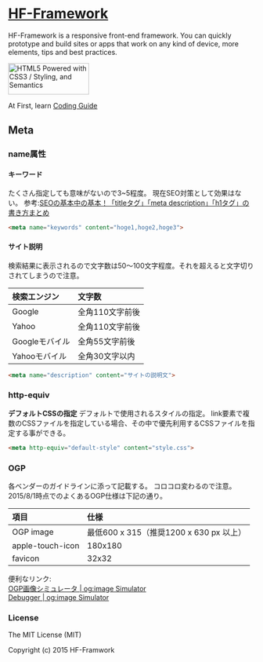 # [HF-Framework](https://github.com/hanuman6/HF-Framework)
HF-Framework is a responsive front-end framework. You can quickly prototype and build sites or apps that work on any kind of device, more elements, tips and best practices.

<a href="http://www.w3.org/html/logo/">
<img src="http://www.w3.org/html/logo/badge/html5-badge-h-css3-semantics.png" width="165" height="64" alt="HTML5 Powered with CSS3 / Styling, and Semantics" title="HTML5 Powered with CSS3 / Styling, and Semantics">
</a>

At First, learn [Coding Guide](https://github.com/hanuman6/HF-Framework#coding-guide)

## Meta

### name属性
#### キーワード
たくさん指定しても意味がないので3~5程度。
現在SEO対策として効果はない。
参考:[SEOの基本中の基本！「titleタグ」「meta description」「h1タグ」の書き方まとめ](http://liginc.co.jp/web/seo/127545)
```html
<meta name="keywords" content="hoge1,hoge2,hoge3">
```

#### サイト説明
検索結果に表示されるので文字数は50～100文字程度。それを超えると文字切りされてしまうので注意。

| 検索エンジン | 文字数 |
|:-----|:-----|
| Google | 全角110文字前後 |
| Yahoo | 全角110文字前後 |
| Googleモバイル | 全角55文字前後 |
| Yahooモバイル |全角30文字以内 |

```html
<meta name="description" content="サイトの説明文">
```
### http-equiv
**デフォルトCSSの指定**
デフォルトで使用されるスタイルの指定。
link要素で複数のCSSファイルを指定している場合、その中で優先利用するCSSファイルを指定する事ができる。
```html
<meta http-equiv="default-style" content="style.css">
```
### OGP
各ベンダーのガイドラインに添って記載する。
コロコロ変わるので注意。
2015/8/1時点でのよくあるOGP仕様は下記の通り。

| 項目 | 仕様 |
|:-----|:----- |
| OGP image | 最低600 x 315（推奨1200 x 630 px 以上） |
| apple-touch-icon | 180x180 |
| favicon | 32x32 |

便利なリンク:  
[OGP画像シミュレータ | og:image Simulator](http://ogimage.tsmallfield.com/)  
[Debugger | og:image Simulator](https://developers.facebook.com/tools/debug/)

### License

The MIT License (MIT)

Copyright (c) 2015 HF-Framwork
